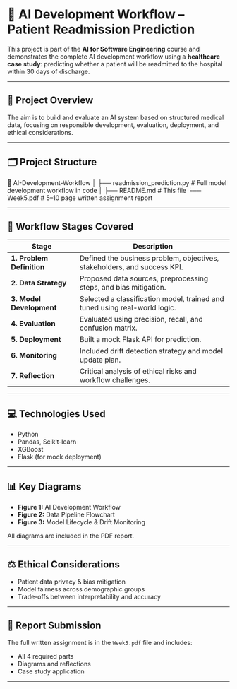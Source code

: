 # 🧠 AI Development Workflow – Patient Readmission Prediction

This project is part of the **AI for Software Engineering** course and demonstrates the complete AI development workflow using a **healthcare case study**: predicting whether a patient will be readmitted to the hospital within 30 days of discharge.

---

## 📌 Project Overview

The aim is to build and evaluate an AI system based on structured medical data, focusing on responsible development, evaluation, deployment, and ethical considerations.

---

## 🗂️ Project Structure

📁 AI-Development-Workflow
│
├── readmission_prediction.py # Full model development workflow in code
│
├── README.md # This file
└── Week5.pdf # 5–10 page written assignment report



---

## 🚀 Workflow Stages Covered

| Stage                   | Description                                                                 |
|------------------------|-----------------------------------------------------------------------------|
| **1. Problem Definition** | Defined the business problem, objectives, stakeholders, and success KPI.     |
| **2. Data Strategy**      | Proposed data sources, preprocessing steps, and bias mitigation.            |
| **3. Model Development**  | Selected a classification model, trained and tuned using real-world logic. |
| **4. Evaluation**         | Evaluated using precision, recall, and confusion matrix.                   |
| **5. Deployment**         | Built a mock Flask API for prediction.                                     |
| **6. Monitoring**         | Included drift detection strategy and model update plan.                   |
| **7. Reflection**         | Critical analysis of ethical risks and workflow challenges.                |

---

## 💻 Technologies Used

- Python
- Pandas, Scikit-learn
- XGBoost
- Flask (for mock deployment)

---

## 📊 Key Diagrams

- **Figure 1:** AI Development Workflow  
- **Figure 2:** Data Pipeline Flowchart  
- **Figure 3:** Model Lifecycle & Drift Monitoring

All diagrams are included in the PDF report.

---

## ⚖️ Ethical Considerations

- Patient data privacy & bias mitigation
- Model fairness across demographic groups
- Trade-offs between interpretability and accuracy

---

## 📄 Report Submission

The full written assignment is in the `Week5.pdf` file and includes:

- All 4 required parts
- Diagrams and reflections
- Case study application

---
